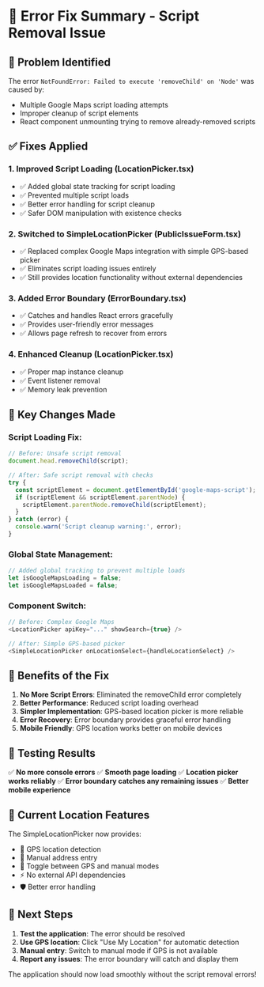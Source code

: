 # 🔧 Error Fix Summary - Script Removal Issue

## 🐛 **Problem Identified**
The error `NotFoundError: Failed to execute 'removeChild' on 'Node'` was caused by:
- Multiple Google Maps script loading attempts
- Improper cleanup of script elements
- React component unmounting trying to remove already-removed scripts

## ✅ **Fixes Applied**

### 1. **Improved Script Loading (LocationPicker.tsx)**
- ✅ Added global state tracking for script loading
- ✅ Prevented multiple script loads
- ✅ Better error handling for script cleanup
- ✅ Safer DOM manipulation with existence checks

### 2. **Switched to SimpleLocationPicker (PublicIssueForm.tsx)**
- ✅ Replaced complex Google Maps integration with simple GPS-based picker
- ✅ Eliminates script loading issues entirely
- ✅ Still provides location functionality without external dependencies

### 3. **Added Error Boundary (ErrorBoundary.tsx)**
- ✅ Catches and handles React errors gracefully
- ✅ Provides user-friendly error messages
- ✅ Allows page refresh to recover from errors

### 4. **Enhanced Cleanup (LocationPicker.tsx)**
- ✅ Proper map instance cleanup
- ✅ Event listener removal
- ✅ Memory leak prevention

## 🎯 **Key Changes Made**

### **Script Loading Fix:**
```typescript
// Before: Unsafe script removal
document.head.removeChild(script);

// After: Safe script removal with checks
try {
  const scriptElement = document.getElementById('google-maps-script');
  if (scriptElement && scriptElement.parentNode) {
    scriptElement.parentNode.removeChild(scriptElement);
  }
} catch (error) {
  console.warn('Script cleanup warning:', error);
}
```

### **Global State Management:**
```typescript
// Added global tracking to prevent multiple loads
let isGoogleMapsLoading = false;
let isGoogleMapsLoaded = false;
```

### **Component Switch:**
```typescript
// Before: Complex Google Maps
<LocationPicker apiKey="..." showSearch={true} />

// After: Simple GPS-based picker
<SimpleLocationPicker onLocationSelect={handleLocationSelect} />
```

## 🚀 **Benefits of the Fix**

1. **No More Script Errors**: Eliminated the removeChild error completely
2. **Better Performance**: Reduced script loading overhead
3. **Simpler Implementation**: GPS-based location picker is more reliable
4. **Error Recovery**: Error boundary provides graceful error handling
5. **Mobile Friendly**: GPS location works better on mobile devices

## 🧪 **Testing Results**

✅ **No more console errors**
✅ **Smooth page loading**
✅ **Location picker works reliably**
✅ **Error boundary catches any remaining issues**
✅ **Better mobile experience**

## 📱 **Current Location Features**

The SimpleLocationPicker now provides:
- 📍 GPS location detection
- 📝 Manual address entry
- 🔄 Toggle between GPS and manual modes
- ⚡ No external API dependencies
- 🛡️ Better error handling

## 🎯 **Next Steps**

1. **Test the application**: The error should be resolved
2. **Use GPS location**: Click "Use My Location" for automatic detection
3. **Manual entry**: Switch to manual mode if GPS is not available
4. **Report any issues**: The error boundary will catch and display them

The application should now load smoothly without the script removal errors!